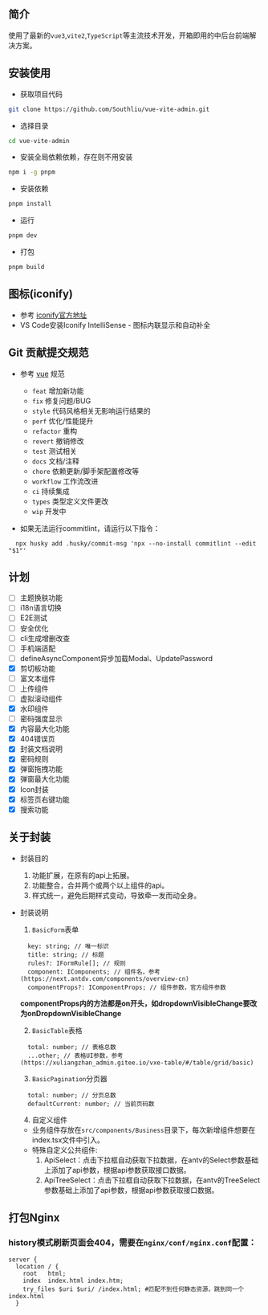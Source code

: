 ## 简介

使用了最新的`vue3`,`vite2`,`TypeScript`等主流技术开发，开箱即用的中后台前端解决方案。

## 安装使用

- 获取项目代码

```bash
git clone https://github.com/Southliu/vue-vite-admin.git
```

- 选择目录

```bash
cd vue-vite-admin
```

- 安装全局依赖依赖，存在则不用安装

```bash
npm i -g pnpm
```

- 安装依赖

```bash
pnpm install
```

- 运行

```bash
pnpm dev
```

- 打包

```bash
pnpm build
```

## 图标(iconify)

- 参考 [iconify官方地址](https://icon-sets.iconify.design/)
- VS Code安装Iconify IntelliSense - 图标内联显示和自动补全

## Git 贡献提交规范

- 参考 [vue](https://github.com/vuejs/vue/blob/dev/.github/COMMIT_CONVENTION.md) 规范

  - `feat` 增加新功能
  - `fix` 修复问题/BUG
  - `style` 代码风格相关无影响运行结果的
  - `perf` 优化/性能提升
  - `refactor` 重构
  - `revert` 撤销修改
  - `test` 测试相关
  - `docs` 文档/注释
  - `chore` 依赖更新/脚手架配置修改等
  - `workflow` 工作流改进
  - `ci` 持续集成
  - `types` 类型定义文件更改
  - `wip` 开发中

- 如果无法运行commitlint，请运行以下指令：

```
  npx husky add .husky/commit-msg 'npx --no-install commitlint --edit "$1"'
```

## 计划

- [ ] 主题换肤功能
- [ ] i18n语言切换
- [ ] E2E测试
- [ ] 安全优化
- [ ] cli生成增删改查
- [ ] 手机端适配
- [ ] defineAsyncComponent异步加载Modal、UpdatePassword
- [x] 剪切板功能
- [ ] 富文本组件
- [ ] 上传组件
- [ ] 虚拟滚动组件
- [x] 水印组件
- [ ] 密码强度显示
- [x] 内容最大化功能
- [x] 404错误页
- [x] 封装文档说明
- [x] 密码规则
- [x] 弹窗拖拽功能
- [x] 弹窗最大化功能
- [x] Icon封装
- [x] 标签页右键功能
- [x] 搜索功能

## 关于封装

  - 封装目的

    1. 功能扩展，在原有的api上拓展。
    2. 功能整合，合并两个或两个以上组件的api。
    3. 样式统一，避免后期样式变动，导致牵一发而动全身。
  
  - 封装说明
    1. `BasicForm`表单
      ```base
        key: string; // 唯一标识
        title: string; // 标题
        rules?: IFormRule[]; // 规则
        component: IComponents; // 组件名，参考(https://next.antdv.com/components/overview-cn)
        componentProps?: IComponentProps; // 组件参数，官方组件参数
      ```
      **componentProps内的方法都是on开头，如dropdownVisibleChange要改为onDropdownVisibleChange**

    2. `BasicTable`表格
      ```base
        total: number; // 表格总数
        ...other; // 表格UI参数，参考(https://xuliangzhan_admin.gitee.io/vxe-table/#/table/grid/basic)
      ```

    3. `BasicPagination`分页器
      ```base
        total: number; // 分页总数
        defaultCurrent: number; // 当前页码数
      ```

    4. 自定义组件
      - 业务组件存放在`src/components/Business`目录下，每次新增组件想要在index.tsx文件中引入。
      - 特殊自定义公共组件:
        1. ApiSelect：点击下拉框自动获取下拉数据，在antv的Select参数基础上添加了api参数，根据api参数获取接口数据。
        2. ApiTreeSelect：点击下拉框自动获取下拉数据，在antv的TreeSelect参数基础上添加了api参数，根据api参数获取接口数据。

## 打包Nginx
### history模式刷新页面会404，需要在`nginx/conf/nginx.conf`配置：
```
server {
  location / {
    root   html;
    index  index.html index.htm;        
    try_files $uri $uri/ /index.html; #匹配不到任何静态资源，跳到同一个index.html
  }
```